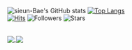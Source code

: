 
![sieun-Bae's GitHub stats](https://github-readme-stats.vercel.app/api?username=sieun-Bae&theme=monokai&show_icons=true&count_private=true)
[![Top Langs](https://github-readme-stats.vercel.app/api/top-langs/?username=sieun-Bae&theme=monokai&layout=compact)](https://github.com/sieun-Bae/github-readme-stats)
<br>
[![Hits](https://hits.seeyoufarm.com/api/count/incr/badge.svg?url=https%3A%2F%2Fgithub.com%2Fsieun-Bae&count_bg=%23FF6E96&title_bg=%23282A36&icon=iconify.svg&icon_color=%23E7E7E7&title=hits&edge_flat=false)](https://hits.seeyoufarm.com)
![Followers](https://img.shields.io/github/followers/sieun-Bae?color=%23ff6e96&logoColor=%23282a36)
![Stars](https://img.shields.io/github/stars/sieun-Bae?color=%23ff6e96&logoColor=%23282a36)

<br>
<a href="https://github.com/sieun-Bae/django-nlp">
  <img align="center" src="https://github-readme-stats.vercel.app/api/pin/?username=sieun-Bae&repo=django-nlp&theme=monokai" />
</a>
<a href="https://github.com/sieun-Bae/feature-engineering">
  <img align="center" src="https://github-readme-stats.vercel.app/api/pin/?username=sieun-Bae&repo=feature-engineering&theme=monokai" />
</a>
